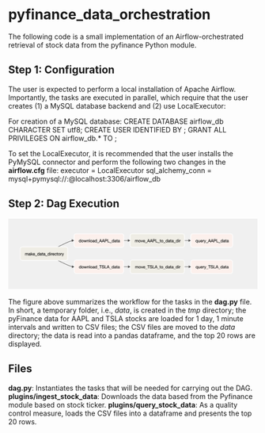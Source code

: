 # pyfinance_data_orchestration
The following code is a small implementation of an Airflow-orchestrated retrieval of stock data from the pyfinance Python module. 

## Step 1: Configuration
The user is expected to perform a local installation of Apache Airflow. Importantly, the tasks are executed in parallel, which require that the user creates (1) a MySQL database backend and (2) use LocalExecutor:

For creation of a MySQL database:
    CREATE DATABASE airflow_db CHARACTER SET utf8;
    CREATE USER <user> IDENTIFIED BY <pass>;
    GRANT ALL PRIVILEGES ON airflow_db.* TO <user>;
    
To set the LocalExecutor, it is recommended that the user installs the PyMySQL connector and perform the following two changes in the **airflow.cfg** file:
    executor = LocalExecutor
    sql_alchemy_conn = mysql+pymysql://<user>:<pass>@localhost:3306/airflow_db

## Step 2: Dag Execution
<img src="https://github.com/Aaron-O-Gonzalez/pyfinance_data_orchestration/blob/master/stock_dag.png"/> 

The figure above summarizes the workflow for the tasks in the **dag.py** file. In short, a temporary folder, i.e., *data*, is created in the *tmp* directory; the pyFinance data for AAPL and TSLA stocks are loaded for 1 day, 1 minute intervals and written to CSV files; the CSV files are moved to the *data* directory; the data is read into a pandas dataframe, and the top 20 rows are displayed.

## Files
**dag.py**: Instantiates the tasks that will be needed for carrying out the DAG.
**plugins/ingest_stock_data**: Downloads the data based from the Pyfinance module based on stock ticker.
**plugins/query_stock_data**: As a quality control measure, loads the CSV files into a dataframe and presents the top 20 rows.

